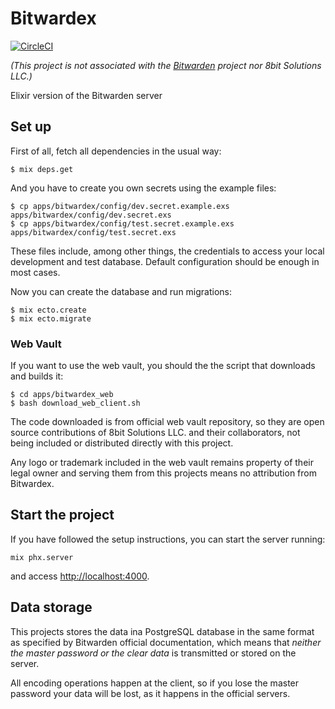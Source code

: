 # Bitwardex
[![CircleCI](https://circleci.com/gh/bitwardex/bitwardex.svg?style=svg)](https://circleci.com/gh/bitwardex/bitwardex)

*(This project is not associated with the
[Bitwarden](https://bitwarden.com/)
project nor 8bit Solutions LLC.)*

Elixir version of the Bitwarden server

## Set up

First of all, fetch all dependencies in the usual way:

```
$ mix deps.get
```

And you have to create you own secrets using the example files:

```
$ cp apps/bitwardex/config/dev.secret.example.exs apps/bitwardex/config/dev.secret.exs
$ cp apps/bitwardex/config/test.secret.example.exs apps/bitwardex/config/test.secret.exs
```

These files include, among other things, the credentials to access your local
development and test database. Default configuration should be enough in most
cases.

Now you can create the database and run migrations:

```
$ mix ecto.create
$ mix ecto.migrate
```

### Web Vault

If you want to use the web vault, you should the the script that downloads and
builds it:

```
$ cd apps/bitwardex_web
$ bash download_web_client.sh
```

The code downloaded is from official web vault repository, so they are open
source contributions of 8bit Solutions LLC. and their collaborators, not being
included or distributed directly with this project.

Any logo or trademark included in the web vault remains property of their
legal owner and serving them from this projects means no attribution from
Bitwardex.

## Start the project

If you have followed the setup instructions, you can start the server running:

```
mix phx.server
```

and access [http://localhost:4000](http://localhost:4000).

## Data storage

This projects stores the data ina PostgreSQL database in the same format as
specified by Bitwarden official documentation, which means that *neither the
master password or the clear data* is transmitted or stored on the server.

All encoding operations happen at the client, so if you lose the master password
your data will be lost, as it happens in the official servers.

